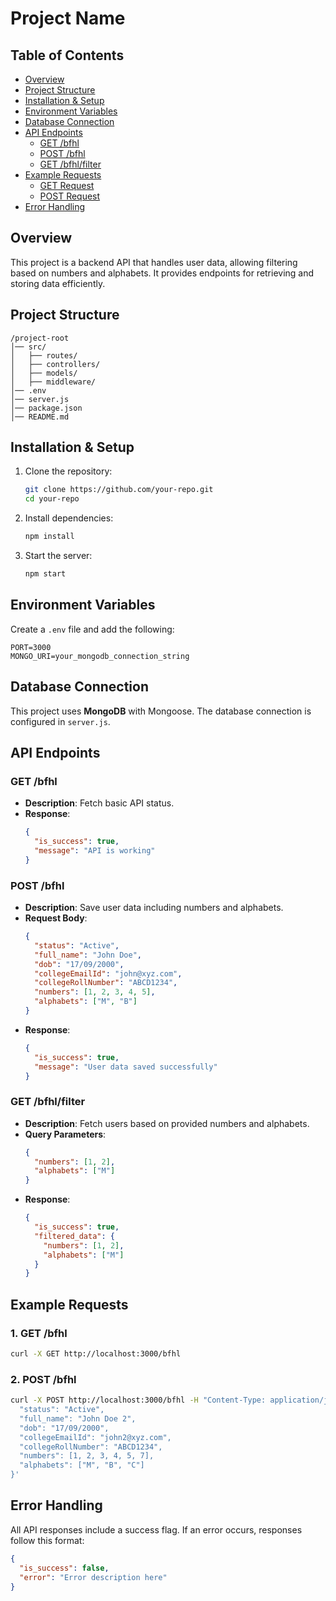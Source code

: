 # Project Name

## Table of Contents

- [Overview](#overview)
- [Project Structure](#project-structure)
- [Installation & Setup](#installation--setup)
- [Environment Variables](#environment-variables)
- [Database Connection](#database-connection)
- [API Endpoints](#api-endpoints)
  - [GET /bfhl](#get-bfhl)
  - [POST /bfhl](#post-bfhl)
  - [GET /bfhl/filter](#get-bfhlfilter)
- [Example Requests](#example-requests)
  - [GET Request](#1-get-bfhl)
  - [POST Request](#2-post-bfhl)
- [Error Handling](#error-handling)

## Overview

This project is a backend API that handles user data, allowing filtering based on numbers and alphabets. It provides endpoints for retrieving and storing data efficiently.

## Project Structure

```
/project-root
│── src/
│   ├── routes/
│   ├── controllers/
│   ├── models/
│   ├── middleware/
│── .env
│── server.js
│── package.json
│── README.md
```

## Installation & Setup

1. Clone the repository:
   ```sh
   git clone https://github.com/your-repo.git
   cd your-repo
   ```
2. Install dependencies:
   ```sh
   npm install
   ```
3. Start the server:
   ```sh
   npm start
   ```

## Environment Variables

Create a `.env` file and add the following:

```
PORT=3000
MONGO_URI=your_mongodb_connection_string
```

## Database Connection

This project uses **MongoDB** with Mongoose. The database connection is configured in `server.js`.

## API Endpoints

### **GET /bfhl**

- **Description**: Fetch basic API status.
- **Response**:
  ```json
  {
    "is_success": true,
    "message": "API is working"
  }
  ```

### **POST /bfhl**

- **Description**: Save user data including numbers and alphabets.
- **Request Body**:
  ```json
  {
    "status": "Active",
    "full_name": "John Doe",
    "dob": "17/09/2000",
    "collegeEmailId": "john@xyz.com",
    "collegeRollNumber": "ABCD1234",
    "numbers": [1, 2, 3, 4, 5],
    "alphabets": ["M", "B"]
  }
  ```
- **Response**:
  ```json
  {
    "is_success": true,
    "message": "User data saved successfully"
  }
  ```

### **GET /bfhl/filter**

- **Description**: Fetch users based on provided numbers and alphabets.
- **Query Parameters**:
  ```json
  {
    "numbers": [1, 2],
    "alphabets": ["M"]
  }
  ```
- **Response**:
  ```json
  {
    "is_success": true,
    "filtered_data": {
      "numbers": [1, 2],
      "alphabets": ["M"]
    }
  }
  ```

## Example Requests

### **1. GET /bfhl**

```sh
curl -X GET http://localhost:3000/bfhl
```

### **2. POST /bfhl**

```sh
curl -X POST http://localhost:3000/bfhl -H "Content-Type: application/json" -d '{
  "status": "Active",
  "full_name": "John Doe 2",
  "dob": "17/09/2000",
  "collegeEmailId": "john2@xyz.com",
  "collegeRollNumber": "ABCD1234",
  "numbers": [1, 2, 3, 4, 5, 7],
  "alphabets": ["M", "B", "C"]
}'
```

## Error Handling

All API responses include a success flag. If an error occurs, responses follow this format:

```json
{
  "is_success": false,
  "error": "Error description here"
}
```
